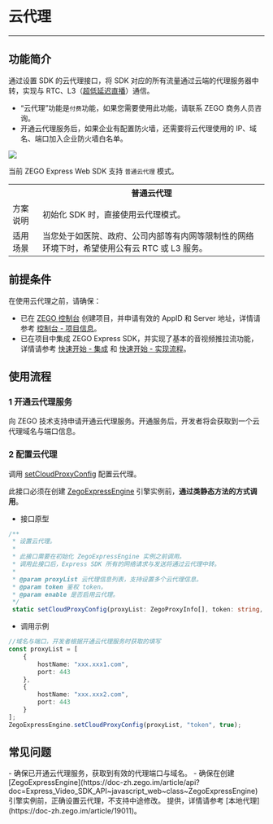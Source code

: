 # 云代理

- - -

## 功能简介

通过设置 SDK 的云代理接口，将 SDK 对应的所有流量通过云端的代理服务器中转，实现与 RTC、L3（[超低延迟直播](https://doc-zh.zego.im/article/9538)）通信。

<Warning title="注意">


- “云代理”功能是`付费`功能，如果您需要使用此功能，请联系 ZEGO 商务人员咨询。
- 开通云代理服务后，如果企业有配置防火墙，还需要将云代理使用的 IP、域名、端口加入企业防火墙白名单。

</Warning>



<Frame width="512" height="auto" caption=""><img src="https://doc-media.zego.im/sdk-doc/Pics/Express/Cloud_Proxy.png" /></Frame>

当前 ZEGO Express Web SDK 支持 `普通云代理` 模式。

<table>

<tbody><tr>
<th></th>
<th>普通云代理</th>
</tr>
<tr>
<td>方案说明</td>
<td>初始化 SDK 时，直接使用云代理模式。</td>
</tr>
<tr>
<td>适用场景</td>
<td>当您处于如医院、政府、公司内部等有内网等限制性的网络环境下时，希望使用公有云 RTC 或 L3 服务。</td>
</tr>
</tbody></table>



## 前提条件

在使用云代理之前，请确保：

- 已在 [ZEGO 控制台](https://console.zego.im) 创建项目，并申请有效的 AppID 和 Server 地址，详情请参考 [控制台 - 项目信息](/console/project-info)。
- 已在项目中集成 ZEGO Express SDK，并实现了基本的音视频推拉流功能，详情请参考 [快速开始 - 集成](https://doc-zh.zego.im/article/199) 和 [快速开始 - 实现流程](https://doc-zh.zego.im/article/7638)。

## 使用流程

### 1 开通云代理服务

向 ZEGO 技术支持申请开通云代理服务。开通服务后，开发者将会获取到一个云代理域名与端口信息。

### 2 配置云代理

调用 [setCloudProxyConfig](https://doc-zh.zego.im/article/api?doc=Express_Video_SDK_API~javascript_web~class~ZegoExpressEngine#set-cloud-proxy-config) 配置云代理。

<Warning title="注意">


此接口必须在创建 [ZegoExpressEngine](https://doc-zh.zego.im/article/api?doc=Express_Video_SDK_API~javascript_web~class~ZegoExpressEngine) 引擎实例前，**通过类静态方法的方式调用**。

</Warning>



- 接口原型

```ts
/**
 * 设置云代理。
 *
 * 此接口需要在初始化 ZegoExpressEngine 实例之前调用。
 * 调用此接口后，Express SDK 所有的网络请求与发送将通过云代理中转。
 *
 * @param proxyList 云代理信息列表，支持设置多个云代理信息。
 * @param token 鉴权 token。
 * @param enable 是否启用云代理。
 */
 static setCloudProxyConfig(proxyList: ZegoProxyInfo[], token: string, enable: boolean): void;
```

- 调用示例

```ts
//域名与端口，开发者根据开通云代理服务时获取的填写
const proxyList = [
    {
        hostName: "xxx.xxx1.com",
        port: 443
    },
    {
        hostName: "xxx.xxx2.com",
        port: 443
    }
];
ZegoExpressEngine.setCloudProxyConfig(proxyList, "token", true);
```

## 常见问题

<Accordion title="设置云代理不生效要如何解决？" defaultOpen="false">
- 确保已开通云代理服务，获取到有效的代理端口与域名。
- 确保在创建 [ZegoExpressEngine](https://doc-zh.zego.im/article/api?doc=Express_Video_SDK_API~javascript_web~class~ZegoExpressEngine) 引擎实例前，正确设置云代理，不支持中途修改。
</Accordion>

<Accordion title="是否提供本地代理方案？" defaultOpen="false">
提供，详情请参考 [本地代理](https://doc-zh.zego.im/article/19011)。
</Accordion>
